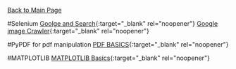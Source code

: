 [Back to Main Page](README.md)

#Selenium
[Goolge and Search](https://github.com/JamesBaierski/JB/blob/main/PYTHON%20IMPORTS/Selenium_Google_Search.pdf){:target="_blank" rel="noopener"}
[Google image Crawler](https://github.com/JamesBaierski/JB/blob/main/PYTHON%20IMPORTS/Selenium_Google_Search.pdf){:target="_blank" rel="noopener"}

#PyPDF for pdf manipulation
[PDF BASICS](https://github.com/JamesBaierski/JB/blob/main/PYTHON%20IMPORTS/PDFS%20in%20Python.pdf){:target="_blank" rel="noopener"}

#MATPLOTLIB
[MATPLOTLIB Basics](https://github.com/JamesBaierski/JB/blob/main/PYTHON%20IMPORTS/MATPLOTLIB_BASICS.pdf){:target="_blank" rel="noopener"}
